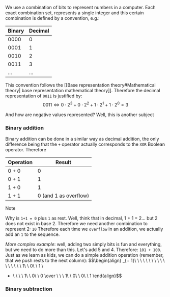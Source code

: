 We use a combination of bits to represent numbers in a computer. Each exact combination set, represents a single integer and this certain combination is defined by a convention, e.g.: 

|Binary|Decimal|
|--|--|
|0000|0|
|0001|1|
|0010|2|
|0011|3|
|...|...|

This convention follows the [[Base representation theory#Mathematical theory| base representation mathematical theory]]. Therefore the decimal representation of ``0011`` is justified by: 
$$0011 \iff 0 \cdot 2^3 + 0 \cdot 2^2 + 1 \cdot 2^1 + 1 \cdot 2^0 = 3$$ 

And how are negative values represented? Well, this is another subject

### Binary addition
Binary addition can be done in a similar way as decimal addition, the only difference being that the ``+`` operator actually corresponds to the ``XOR`` Boolean operator. Therefore 

|Operation|Result|
|--|--|
|0 + 0|0|
|0 + 1|1|
|1 + 0|1|
|1 + 1|0 (and 1 as overflow)|

> [!NOTE]
> Why is ``1+1 = 0`` plus ``1`` as rest. Well, think that in decimal, 1 + 1 = 2... but 2 does not exist in base 2. 
> Therefore we need another combination to represent 2: ``10``
> Therefore each time we ``overflow`` in an addition, we actually add an ``1`` to the sequence.

_More complex example_: well, adding two simply bits is fun and everything, but we need to do more than this. Let's add 5 and 4. Therefore: ``101 + 100``.
Just as we learn as kids, we can do a simple addition operation (remember, that we push rests to the next column):
$$\begin{align}
_{+ 1}\ \ \ \ \ \ \ \ \ \ \ \ \\
\ \ \ \ 1\ \ 0\ \ 1 \\
+ \ \ \ \ 1\ \ 0\ \ 0
\over
\ \ \ 1\ \ 0\ \ 0\ \ 1
\end{align}$$

### Binary subtraction
